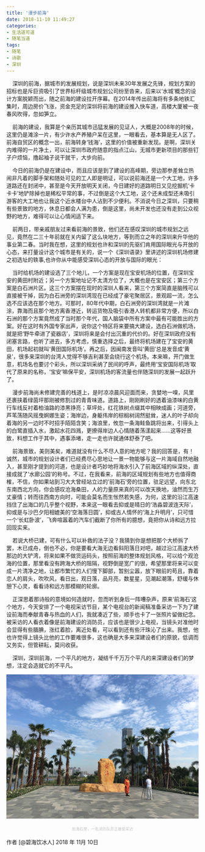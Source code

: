```yaml
---
title: '漫步前海'
date: 2018-11-10 11:49:27
categories:
- 生活道可道
- 随笔当道
tags:
- 随笔
- 诗歌
- 深圳
---
```



&nbsp;&nbsp;&nbsp;&nbsp;深圳的前海，据城市的发展规划，说是深圳未来30年发展之先锋，规划方案的招标也是斥巨资吸引了世界标杆级城市规划公司纷至沓来，后来以‘水城’概念的设计方案脱颖而出，随之前海的建设拉开序幕。在2014年传出前海将有多条地铁汇集时，周边房价飞涨，资金充足的深圳将前海的建设推入快车道，高楼大厦被一夜春风吹得，忽如笋立。

<!-- more -->

  &nbsp;&nbsp;&nbsp;&nbsp;前海的建设，我算是个亲历其城市迅猛发展的见证人，大概是2008年的时候，这里仍是滩涂一片，有少许水产养殖户呆在这里，一眼看去，基本算是无人区了。前海自贸区的概念一出，前海转身‘钱海’，这里的价值被重新发现。是啊，深圳关内难得的一片净土，可以让深圳市政府随意的指点江山，无城市更新项目的那些钉子户烦恼，撸起袖子说干就干，大步向前。

  &nbsp;&nbsp;&nbsp;&nbsp;今日的前海仍是在建设中，而且应该是到了建设的高峰期，旁边那参差耸立热闹非凡着的脚手架和随处可见的工人即是明证，可以说前海还是一个大工地，许多道路还在封闭中，甚至是今天开放明天关闭，今日建好的道路明日又见挖掘机‘卡卡卡’地铲除掉也是稀松平常的事，不过倒是这个大工地，这个还未成型还未吸引游客的大工地也让我这个近水楼台中人沾到不少便利。不消说今日之深圳，只要稍有些景致的地方，休息日都会人满为患，倒是这里，尚未开发也还没有走到公众视野的地方，难得可以让心情闲适下来。

  &nbsp;&nbsp;&nbsp;&nbsp;前两日，带亲戚朋友过来看前海的景致，他们还在感叹深圳的城市规划之远见，竟然在二三十年前就在关内留了这么块地方，等到而立之年的深圳来升华他的事业第二春。当时我在想，这里的规划也许和深圳的先驱们肯用国际眼光与开放的心态，来打量设计这个城市是有关的，说一个《深圳语录》里讲述的深圳机场修建之初选址的轶事,也许你从中能感受深圳心态的开放与国际的眼光：
  
  &nbsp;&nbsp;&nbsp;&nbsp;当时给机场的建设选了三个地儿，一个方案是现在宝安机场的位置，在深圳宝安的黄田村附近；另一个方案地址记不太清方位了，大概也是在宝安区；第三个方案是白石洲片区。这三个方案摆在现时的深圳人看来，第三个方案简直是脑残可以直接被干掉，因为白石洲旁的深圳湾现在已经成了豪宅聚居区，景观超一流，怎么选不应该选在那个地方。可那时，80年代中期，白石洲旁的深圳湾就是一片滩涂，靠海而且那个地方离香港近，转运货物及吸引香港人转机都非常方便，所以白石洲的那个方案竟然成了当时那个年代，国人脑袋中所有方案中最有可能胜出的方案。好在这时有外国专家出声，说你这个特区将来要搞大建设，选白石洲做机场，就是把‘野牛牵进了瓷器店’，深圳将来是会付出沉重的代价的。好在深圳政府没有闭塞言路，也听了进去，多方考虑，慎重选择之后，最终将机场建在了宝安的黄田，机场起初就叫‘黄田国际机场’。再之后，因闽南发音叫‘黄田’总是发音成‘黄泉’，很多来深圳的台湾人觉得不够吉利甚至会绕行这个机场，本来嘛，开门做生意，机场名也要讨个彩头，所以深圳采纳了民间的呼声，最终用‘宝安国际机场’取代了原来的名称，‘宝安’嘛保平安，深圳机场的客流量也伴随深圳的发展一起跃升了。

  &nbsp;&nbsp;&nbsp;&nbsp;漫步前海尚未修建完善的栈道上，是时凉凉晨风迎面而来，贪婪地一嗅，风里还裹挟着绿茵坪那刚被修割过的青青味道。道路上，刚刚刷好的透着油漆味的白黄行车线反衬着柏油路的漆黑铮亮；草坪处，红花铁树点缀其中相映成画；河道旁，芦苇荡随风摇曳婀娜生姿；海岸边，身躯伟岸的棕榈树阔然挺耸，迷人的叶子却向着海的另一边时不时招手陌陌含笑；海浪里，攸忽一条海鲑鱼跳将出来，引得头上的白鹭直插入水，激起水花四溅，更撩得岸边人心情随着荡漾起来......这等好景致，料想工作于其中，遇事添堵，走一走也许就通体舒泰了吧。

  &nbsp;&nbsp;&nbsp;&nbsp;前海景致，美则美矣，难道就没有什么不尽人意的地方呢？我的回答是，有！诚然，城市的规划设计者们已经费尽心思地让一景一物能够与这一片海域自然地融入，甚至刚才提到的河道，也是设计者巧妙地将海水引入了前海区域的纵深处，直接成就了‘水廊公园’的称号。不过，在我看来，前海的区域规划有些地方也值得商榷，不信，你如果站到习大大曾经站立过的‘前海石’旁的位置，驻足远望，向东北东南西北方向，你会感叹沧海桑田，人的力量原来真的可以改天换地，油然而生万丈豪情；转而往西南方向时，可能会莫名而生怅然若失感，为何，这里的沿江高速挡住了出海口的几乎整个视野，本来这一眼看去抑或是晴日的‘浩淼碧波连天际’，抑或是与沙巴夕阳相媲美的‘空海落日圆’，抑或古人情怀的‘海上升明月’，只可惜一个‘长虹卧波’，飞奔喧嚣着的汽车们截断了你所有的臆想，竟把你从诗和远方拉回现实来。

  &nbsp;&nbsp;&nbsp;&nbsp;若说大桥已建，可有什么可以补救的法子没？我猜到你是想把那个大桥拆了罢，木已成舟，倒也不必，你是要看大海无边看斜阳落日对吧，越过沿江高速大桥那边的大铲湾，将来如果不做货运码头，按照前海的整体规划风格，可以给个观沧海的位置，那里看没有跨海大桥的阻隔，视野倒是宽广的很，希望那里将来可以变成一片清净之地，让都市繁忙的人们慢下脚部，暂别尘嚣，放下眼前的苟且，靠着恋人的肩头，吹吹风，看日出，观日落，品月亮，数星星，见潮起潮落，舒缓与休憩下心灵，看看诗和远方那模糊的轮廓。

  &nbsp;&nbsp;&nbsp;&nbsp;正深思着那诗般的意境如何造就时，忽而听到身后一阵嘈杂声，原来‘前海石’这个地方，今天安排了一个电视采访节目，某个电视台的新闻稿准备采访一下为了建设前海而奉献青春与热血的人们，我就凑近了些，顺手也卡了一张照片留做纪念。被采访的人看衣着像是前海建设的消防员，应该也是很少上电视，当镜头对准他时会显得有些腼腆，涨红着脸，离近处看，可以看到还有些汗珠沁了出来。我想，他也许觉得上镜头比他的工作要难很多，这也确是大多来深建设者们的原貌，低调而又务实，但管耕耘，莫问收获。
  
  &nbsp;&nbsp;&nbsp;&nbsp;深圳，深圳前海，一个平凡的地方，凝结千千万万个平凡的来深建设者们的梦想，注定会造就它的不平凡。



![前海石旁](/images/Life-qianhai-stone.jpg "前海石旁")
<center><font color=#c3c3c3 size=1>前海石旁，一名消防队员正接受采访</font></center>
<br/>
作者 [@碧海饮冰人]    
2018 年 11月 10日    



